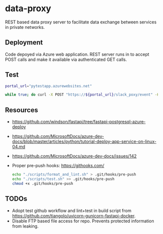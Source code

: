 # data-proxy

REST based data proxy server to facilitate data exchange between services in private networks.

## Deployment

Code depoyed via Azure web application. REST server runs in to accept POST calls and make it available via authenticated GET calls.

## Test

```bash
portal_url="pytestapp.azurewebsites.net"

while true; do curl -X POST "https://${portal_url}/slack_poxy/event" -H  "accept: application/json" -H  "Content-Type: application/json" -d "{\"token\":\"z26uFbvR1xHJEdHE1OQiO6t8\",\"team_id\":\"T061EG9RZ\",\"api_app_id\":\"A0FFV41KK\",\"event\":{\"type\":\"reaction_added\",\"user\":\"U061F1EUR\",\"item\":{\"type\":\"message\",\"channel\":\"C061EG9SL\",\"ts\":\"1464196127.000002\"},\"reaction\":\"slightly_smiling_face\",\"item_user\":\"U0M4RL1NY\",\"event_ts\":\"1465244570.336841\"},\"type\":\"event_callback\",\"authed_users\":[\"U061F7AUR\"],\"authorizations\":{\"enterprise_id\":\"E12345\",\"team_id\":\"T12345\",\"user_id\":\"U12345\",\"is_bot\":false},\"event_id\":\"Ev9UQ52YNA\",\"event_context\":\"EC12345\",\"event_time\":1234567890}" > /dev/null 2>&1; done
```

## Resources

- https://github.com/windson/fastapi/tree/fastapi-postgresql-azure-deploy
- https://github.com/MicrosoftDocs/azure-dev-docs/blob/master/articles/python/tutorial-deploy-app-service-on-linux-04.md
- https://github.com/MicrosoftDocs/azure-dev-docs/issues/142
- Proper pre-push hooks: https://githooks.com/

  ```bash
  echo "./scripts/format_and_lint.sh" > .git/hooks/pre-push
  echo "./scripts/test.sh" >> .git/hooks/pre-push
  chmod +x .git/hooks/pre-push
  ```

## TODOs

- Adopt test github workflow and lint+test in build script from https://github.com/tiangolo/uvicorn-gunicorn-fastapi-docker.
- Disable FTP based file access for repo. Prevents protected information from leaking.